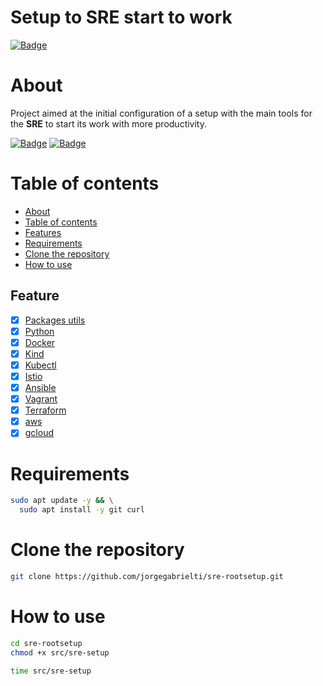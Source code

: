# **Setup to SRE start to work**
[![Badge](https://img.shields.io/github/last-commit/jorgegabrielti/sre-rootsetup)](https://github.com/jorgegabrielti/sre-rootsetup)

About
==========
Project aimed at the initial configuration of a setup with the main tools for the **SRE** to start its work with more productivity.

[![Badge](https://img.shields.io/badge/Homologated-Ubuntu%20v20.04-orange)](https://ubuntu.com/download)
[![Badge](https://img.shields.io/badge/Requirements-git--scm-green)](https://git-scm.com/)


Table of contents
==========
<!--ts-->
   * [About](#about)
   * [Table of contents](#table-of-contents)
   * [Features](#features)
   * [Requirements](#requirements)
   * [Clone the repository](#clone-repo)
   * [How to use](#how-to)
<!--te-->

## Feature
- [x] [Packages utils](src/conf/packages.txt)
- [x] [Python](https://www.python.org/downloads)
- [x] [Docker](https://docs.docker.com/engine/install)
- [x] [Kind](https://kind.sigs.k8s.io/)
- [x] [Kubectl](https://kubernetes.io/docs/tasks/tools/install-kubectl-linux/)
- [x] [Istio](https://istio.io/latest/docs/setup/getting-started/)
- [x] [Ansible](https://docs.ansible.com/ansible/latest/installation_guide/intro_installation.html)
- [x] [Vagrant](https://www.vagrantup.com/downloads)
- [x] [Terraform](https://www.terraform.io/downloads)
- [x] [aws](https://docs.aws.amazon.com/cli/latest/userguide/getting-started-install.html)
- [x] [gcloud](https://cloud.google.com/sdk/docs/install)

Requirements
==========
```bash
sudo apt update -y && \
  sudo apt install -y git curl
```

Clone the repository
==========
```bash
git clone https://github.com/jorgegabrielti/sre-rootsetup.git
```
How to use
==========

```bash
cd sre-rootsetup
chmod +x src/sre-setup
```
```bash
time src/sre-setup
```

